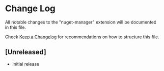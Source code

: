 # Change Log

All notable changes to the "nuget-manager" extension will be documented in this file.

Check [Keep a Changelog](http://keepachangelog.com/) for recommendations on how to structure this file.

## [Unreleased]

- Initial release